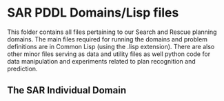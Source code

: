 SAR PDDL Domains/Lisp files
===========================

This folder contains all files pertaining to our Search and Rescue planning domains. The main files 
required for running the domains and problem definitions are in Common Lisp (using the .lisp extension).
There are also other minor files serving as data and utility files as well
python code for data manipulation and experiments related to plan recognition and prediction.

The SAR Individual Domain
-------------------------


